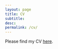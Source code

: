 ```yaml
---
layout: page
title: CV
subtitle: 
desc: 
permalink: /cv/
---
```


<div class="lead pretty-links">

Please find my CV [here](https://drive.google.com/file/d/1ulfFdY_GDi9G07lA51b744sAFY6izetX/view?usp=sharing).

</div>
